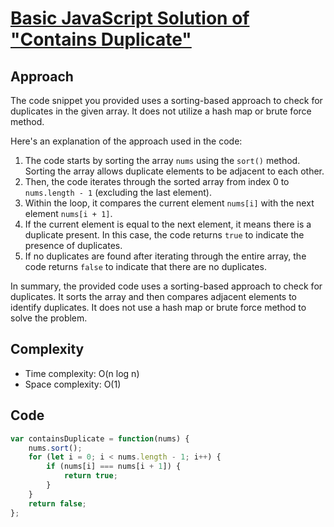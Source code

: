 # [Basic JavaScript Solution of "Contains Duplicate"](https://leetcode.com/problems/contains-duplicate/solutions/3580102/basic-javascript-solution-of-contains-duplicate/)


## Approach
The code snippet you provided uses a sorting-based approach to check for duplicates in the given array. It does not utilize a hash map or brute force method.

Here's an explanation of the approach used in the code:

1. The code starts by sorting the array `nums` using the `sort()` method. Sorting the array allows duplicate elements to be adjacent to each other.
2. Then, the code iterates through the sorted array from index 0 to `nums.length - 1` (excluding the last element).
3. Within the loop, it compares the current element `nums[i]` with the next element `nums[i + 1]`.
4. If the current element is equal to the next element, it means there is a duplicate present. In this case, the code returns `true` to indicate the presence of duplicates.
5. If no duplicates are found after iterating through the entire array, the code returns `false` to indicate that there are no duplicates.

In summary, the provided code uses a sorting-based approach to check for duplicates. It sorts the array and then compares adjacent elements to identify duplicates. It does not use a hash map or brute force method to solve the problem.
## Complexity

- Time complexity: O(n log n)
- Space complexity: O(1)
## Code

``` Javascript
var containsDuplicate = function(nums) {
    nums.sort();
    for (let i = 0; i < nums.length - 1; i++) {
        if (nums[i] === nums[i + 1]) {
            return true;
        }
    }
    return false;  
};
```
